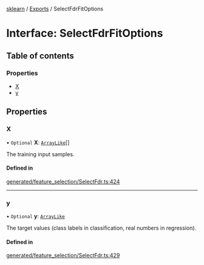 [sklearn](../readme.md) / [Exports](../modules.md) / SelectFdrFitOptions

# Interface: SelectFdrFitOptions

## Table of contents

### Properties

- [X](SelectFdrFitOptions.md#x)
- [y](SelectFdrFitOptions.md#y)

## Properties

### X

• `Optional` **X**: [`ArrayLike`](../modules.md#arraylike)[]

The training input samples.

#### Defined in

[generated/feature_selection/SelectFdr.ts:424](https://github.com/transitive-bullshit/scikit-learn-ts/blob/367336a/packages/sklearn/src/generated/feature_selection/SelectFdr.ts#L424)

___

### y

• `Optional` **y**: [`ArrayLike`](../modules.md#arraylike)

The target values (class labels in classification, real numbers in regression).

#### Defined in

[generated/feature_selection/SelectFdr.ts:429](https://github.com/transitive-bullshit/scikit-learn-ts/blob/367336a/packages/sklearn/src/generated/feature_selection/SelectFdr.ts#L429)
